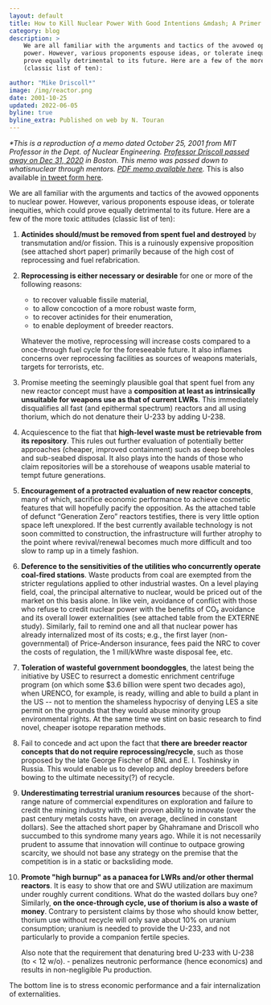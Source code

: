 ```yaml
---
layout: default
title: How to Kill Nuclear Power With Good Intentions &mdash; A Primer
category: blog
description: > 
    We are all familiar with the arguments and tactics of the avowed opponents to nuclear
    power. However, various proponents espouse ideas, or tolerate inequities, which could
    prove equally detrimental to its future. Here are a few of the more toxic attitudes
    (classic list of ten):

author: "Mike Driscoll*"
image: /img/reactor.png
date: 2001-10-25
updated: 2022-06-05
byline: true
byline_extra: Published on web by N. Touran
---
```

<div class="row">
<div class="col-md-8" markdown="1">

<div class="float-end">
<!--
<img alt="A new name" title="Getting a new name" style="border:0;width:250px" src="/img/renaming-nuclear.png"/>
-->
</div>

*\*This is a reproduction of a memo dated October 25, 2001 from MIT Professor in the Dept.
of Nuclear Engineering. [Professor Driscoll passed away on Dec 31,
2020](https://news.mit.edu/2021/michael-driscoll-leader-nuclear-engineering-beloved-mentor-dies-0105)
in Boston. This memo was passed down to whatisnuclear through mentors. [PDF memo available
here](/assets/MikeDriscoll-good-intentions.pdf).* This is also available [in tweet form
here](https://twitter.com/whatisnuclear/status/1533552556911169536).

We are all familiar with the arguments and tactics of the avowed opponents to nuclear
power. However, various proponents espouse ideas, or tolerate inequities, which could
prove equally detrimental to its future. Here are a few of the more toxic attitudes
(classic list of ten):

1. **Actinides should/must be removed from spent fuel and destroyed** by transmutation and/or
fission. This is a ruinously expensive proposition (see attached short paper) primarily
because of the high cost of reprocessing and fuel refabrication.  

2. **Reprocessing is either necessary or desirable** for one or more of the following reasons: 
    * to recover valuable fissile material,
    * to allow concoction of a more robust waste form, 
    * to recover actinides for their enumeration,
    * to enable deployment of breeder reactors.

    Whatever the motive, reprocessing will increase costs compared to a once-through fuel
    cycle for the foreseeable future. It also inflames concerns over reprocessing facilities as
    sources of weapons materials, targets for terrorists, etc.

3. Promise meeting the seemingly plausible goal that spent fuel from any new reactor
concept must have a **composition at least as intrinsically unsuitable for weapons use as
that of current LWRs**. This immediately disqualifies all fast (and epithermal spectrum)
reactors and all using thorium, which do not denature their U-233 by adding U-238. 

4. Acquiescence to the fiat that **high-level waste must be retrievable from its repository**.
This rules out further evaluation of potentially better approaches (cheaper, improved
containment) such as deep boreholes and sub-seabed disposal. It also plays into the hands
of those who claim repositories will be a storehouse of weapons usable material to tempt
future generations.

5. **Encouragement of a protracted evaluation of new reactor concepts**, many of which,
sacrifice economic performance to achieve cosmetic features that will hopefully pacify
the opposition.  As the attached table of defunct “Generation Zero” reactors testifies,
there is very little option space left unexplored.  If the best currently available
technology is not soon committed to construction, the infrastructure will further atrophy
to the point where revival/renewal becomes much more difficult and too slow to ramp up in
a timely fashion.

6. **Deference to the sensitivities of the utilities who concurrently operate coal-fired
stations**.  Waste products from coal are exempted from the stricter regulations applied
to other industrial wastes. On a level playing field, coal, the principal alternative to
nuclear, would be priced out of the market on this basis alone. In like vein, avoidance of
conflict with those who refuse to credit nuclear power with the benefits of CO₂ avoidance
and its overall lower externalities (see attached table from the EXTERNE study).
Similarly, fail to remind one and all that nuclear power has already internalized most of
its costs; e.g., the first layer (non-governmental) of Price-Anderson insurance, fees paid
the NRC to cover the costs of regulation, the 1 mill/kWhre waste disposal fee, etc.

7. **Toleration of wasteful government boondoggles**, the latest being the initiative by USEC to
resurrect a domestic enrichment centrifuge program (on which some $3.6 billion were
spent two decades ago), when URENCO, for example, is ready, willing and able to build a
plant in the US -- not to mention the shameless hypocrisy of denying LES a site permit on
the grounds that they would abuse minority group environmental rights. At the same
time we stint on basic research to find novel, cheaper isotope reparation methods.

8. Fail to concede and act upon the fact that **there are breeder reactor concepts that do
not require reprocessing/recycle**, such as those proposed by the late George Fischer of BNL
and E. I. Toshinsky in Russia. This would enable us to develop and deploy breeders
before bowing to the ultimate necessity(?) of recycle.

9. **Underestimating terrestrial uranium resources** because of the short-range nature of
commercial expenditures on exploration and failure to credit the mining industry with
their proven ability to innovate (over the past century metals costs have, on average,
declined in constant dollars). See the attached short paper by Ghahramane and Driscoll
who succumbed to this syndrome many years ago. While it is not necessarily prudent to
assume that innovation will continue to outpace growing scarcity, we should not base any
strategy on the premise that the competition is in a static or backsliding mode.

10. **Promote "high burnup" as a panacea for LWRs and/or other thermal reactors**.  It is
easy to show that ore and SWU utilization are maximum under roughly current
conditions.  What do the wasted dollars buy one? Similarly, **on the once-through cycle,
use of thorium is also a waste of money**. Contrary to persistent claims by those who
should know better, thorium use without recycle will only save about 10% on uranium
consumption; uranium is needed to provide the U-233, and not particularly to provide a
companion fertile species.

    Also note that the requirement that denaturing bred U-233 with U-238 (to < 12 w/o). -
    penalizes neutronic performance (hence economics) and results in non-negligible Pu
    production.

The bottom line is to stress economic performance and a fair internalization of
externalities.


</div>
</div>
